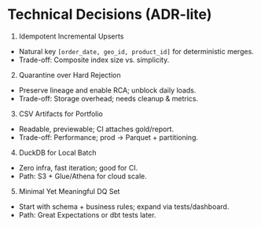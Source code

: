# Technical Decisions (ADR-lite)

1) Idempotent Incremental Upserts
- Natural key `[order_date, geo_id, product_id]` for deterministic merges.
- Trade-off: Composite index size vs. simplicity.

2) Quarantine over Hard Rejection
- Preserve lineage and enable RCA; unblock daily loads.
- Trade-off: Storage overhead; needs cleanup & metrics.

3) CSV Artifacts for Portfolio
- Readable, previewable; CI attaches gold/report.
- Trade-off: Performance; prod → Parquet + partitioning.

4) DuckDB for Local Batch
- Zero infra, fast iteration; good for CI.
- Path: S3 + Glue/Athena for cloud scale.

5) Minimal Yet Meaningful DQ Set
- Start with schema + business rules; expand via tests/dashboard.
- Path: Great Expectations or dbt tests later.
